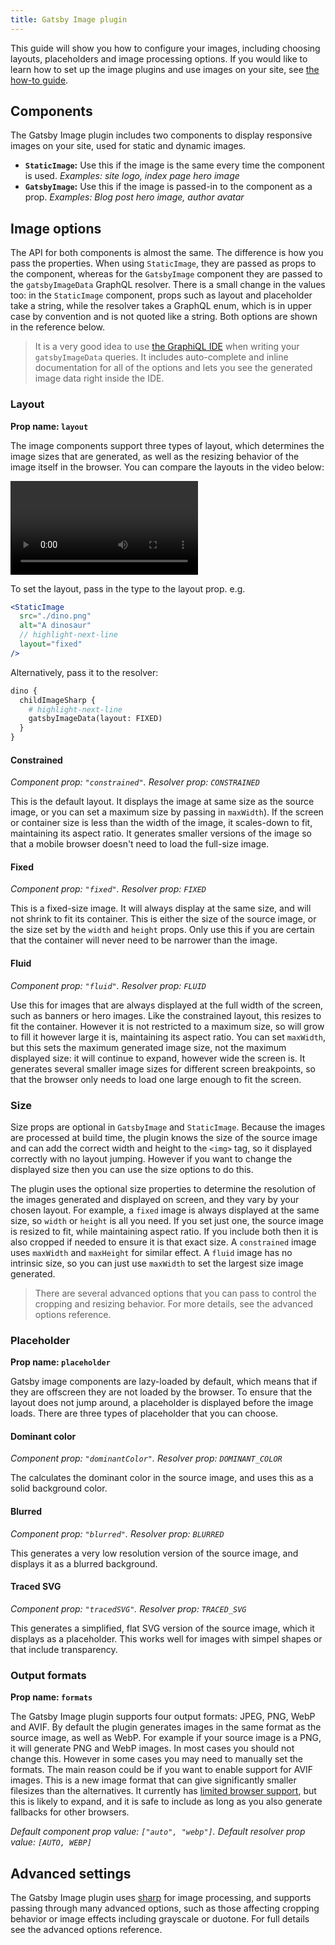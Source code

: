 ```yaml
---
title: Gatsby Image plugin
---
```


This guide will show you how to configure your images, including choosing layouts, placeholders and image processing options. If you would like to learn how to set up the image plugins and use images on your site, see [the how-to guide](/docs/how-to/images-and-media/using-gatsby-plugin-image).

## Components

The Gatsby Image plugin includes two components to display responsive images on your site, used for static and dynamic images.

- **`StaticImage`:** Use this if the image is the same every time the component is used. _Examples: site logo, index page hero image_
- **`GatsbyImage`:** Use this if the image is passed-in to the component as a prop. _Examples: Blog post hero image, author avatar_

## Image options

The API for both components is almost the same. The difference is how you pass the properties. When using `StaticImage`, they are passed as props to the component, whereas for the `GatsbyImage` component they are passed to the `gatsbyImageData` GraphQL resolver. There is a small change in the values too: in the `StaticImage` component, props such as layout and placeholder take a string, while the resolver takes a GraphQL enum, which is in upper case by convention and is not quoted like a string. Both options are shown in the reference below.

> It is a very good idea to use [the GraphiQL IDE](/docs/how-to/querying-data/running-queries-with-graphiql) when writing your `gatsbyImageData` queries. It includes auto-complete and inline documentation for all of the options and lets you see the generated image data right inside the IDE.

### Layout

**Prop name: `layout`**

The image components support three types of layout, which determines the image sizes that are generated, as well as the resizing behavior of the image itself in the browser. You can compare the layouts in the video below:

<video controls autoplay loop>
  <source type="video/mp4" src="./layouts.mp4" />
  <p>Your browser does not support the video element.</p>
</video>

To set the layout, pass in the type to the layout prop. e.g.

```jsx
<StaticImage
  src="./dino.png"
  alt="A dinosaur"
  // highlight-next-line
  layout="fixed"
/>
```

Alternatively, pass it to the resolver:

```graphql
dino {
  childImageSharp {
    # highlight-next-line
    gatsbyImageData(layout: FIXED)
  }
}
```

#### Constrained

_Component prop: `"constrained"`. Resolver prop: `CONSTRAINED`_

This is the default layout. It displays the image at same size as the source image, or you can set a maximum size by passing in `maxWidth`). If the screen or container size is less than the width of the image, it scales-down to fit, maintaining its aspect ratio. It generates smaller versions of the image so that a mobile browser doesn't need to load the full-size image.

#### Fixed

_Component prop: `"fixed"`. Resolver prop: `FIXED`_

This is a fixed-size image. It will always display at the same size, and will not shrink to fit its container. This is either the size of the source image, or the size set by the `width` and `height` props. Only use this if you are certain that the container will never need to be narrower than the image.

#### Fluid

_Component prop: `"fluid"`. Resolver prop: `FLUID`_

Use this for images that are always displayed at the full width of the screen, such as banners or hero images. Like the constrained layout, this resizes to fit the container. However it is not restricted to a maximum size, so will grow to fill it however large it is, maintaining its aspect ratio. You can set `maxWidth`, but this sets the maximum generated image size, not the maximum displayed size: it will continue to expand, however wide the screen is. It generates several smaller image sizes for different screen breakpoints, so that the browser only needs to load one large enough to fit the screen.

### Size

Size props are optional in `GatsbyImage` and `StaticImage`. Because the images are processed at build time, the plugin knows the size of the source image and can add the correct width and height to the `<img>` tag, so it displayed correctly with no layout jumping. However if you want to change the displayed size then you can use the size options to do this.

The plugin uses the optional size properties to determine the resolution of the images generated and displayed on screen, and they vary by your chosen layout. For example, a `fixed` image is always displayed at the same size, so `width` or `height` is all you need. If you set just one, the source image is resized to fit, while maintaining aspect ratio. If you include both then it is also cropped if needed to ensure it is that exact size. A `constrained` image uses `maxWidth` and `maxHeight` for similar effect. A `fluid` image has no intrinsic size, so you can just use `maxWidth` to set the largest size image generated.

> There are several advanced options that you can pass to control the cropping and resizing behavior. For more details, see the advanced options reference.

### Placeholder

**Prop name: `placeholder`**

Gatsby image components are lazy-loaded by default, which means that if they are offscreen they are not loaded by the browser. To ensure that the layout does not jump around, a placeholder is displayed before the image loads. There are three types of placeholder that you can choose.

#### Dominant color

_Component prop: `"dominantColor"`. Resolver prop: `DOMINANT_COLOR`_

The calculates the dominant color in the source image, and uses this as a solid background color.

#### Blurred

_Component prop: `"blurred"`. Resolver prop: `BLURRED`_

This generates a very low resolution version of the source image, and displays it as a blurred background.

#### Traced SVG

_Component prop: `"tracedSVG"`. Resolver prop: `TRACED_SVG`_

This generates a simplified, flat SVG version of the source image, which it displays as a placeholder. This works well for images with simpel shapes or that include transparency.

### Output formats

**Prop name: `formats`**

The Gatsby Image plugin supports four output formats: JPEG, PNG, WebP and AVIF. By default the plugin generates images in the same format as the source image, as well as WebP. For example if your source image is a PNG, it will generate PNG and WebP images. In most cases you should not change this. However in some cases you may need to manually set the formats. The main reason could be if you want to enable support for AVIF images. This is a new image format that can give significantly smaller filesizes than the alternatives. It currently has [limited browser support](https://caniuse.com/avif), but this is likely to expand, and it is safe to include as long as you also generate fallbacks for other browsers.

_Default component prop value: `["auto", "webp"]`. Default resolver prop value: `[AUTO, WEBP]`_

## Advanced settings

The Gatsby Image plugin uses [sharp](https://sharp.pixelplumbing.org) for image processing, and supports passing through many advanced options, such as those affecting cropping behavior or image effects including grayscale or duotone. For full details see the advanced options reference.
